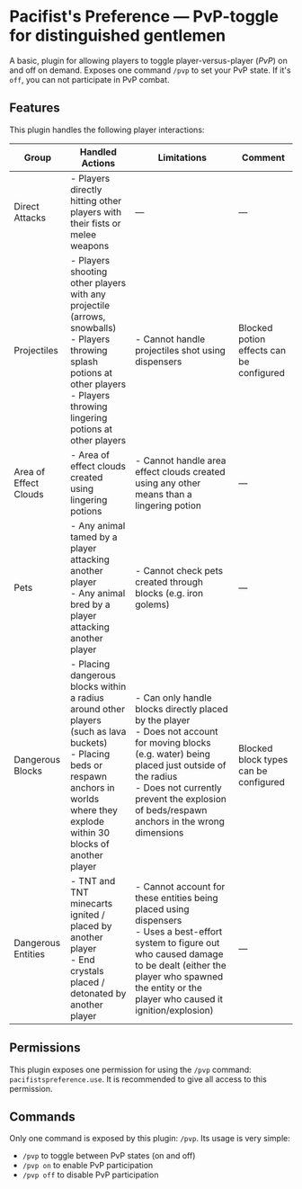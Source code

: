 # Pacifist's Preference — PvP-toggle for distinguished gentlemen

A basic, plugin for allowing players to toggle player-versus-player (*PvP*) on and off on demand. Exposes one command
`/pvp` to set your PvP state. If it's `off`, you can not participate in PvP combat.

## Features

This plugin handles the following player interactions:

| Group                 | Handled Actions                                                                                                                                                                              | Limitations                                                                                                                                                                                                                                         | Comment                                  |
|-----------------------|----------------------------------------------------------------------------------------------------------------------------------------------------------------------------------------------|-----------------------------------------------------------------------------------------------------------------------------------------------------------------------------------------------------------------------------------------------------|------------------------------------------|
| Direct Attacks        | - Players directly hitting other players with their fists or melee weapons                                                                                                                   | —                                                                                                                                                                                                                                                   | —                                        |
| Projectiles           | - Players shooting other players with any projectile (arrows, snowballs)<br/>- Players throwing splash potions at other players<br/>- Players throwing lingering potions at other players    | - Cannot handle projectiles shot using dispensers                                                                                                                                                                                                   | Blocked potion effects can be configured |
| Area of Effect Clouds | - Area of effect clouds created using lingering potions                                                                                                                                      | - Cannot handle area effect clouds created using any other means than a lingering potion                                                                                                                                                            | —                                        |
| Pets                  | - Any animal tamed by a player attacking another player<br/>- Any animal bred by a player attacking another player                                                                           | - Cannot check pets created through blocks (e.g. iron golems)                                                                                                                                                                                       | —                                        |
| Dangerous Blocks      | - Placing dangerous blocks within a radius around other players (such as lava buckets)<br/>- Placing beds or respawn anchors in worlds where they explode within 30 blocks of another player | - Can only handle blocks directly placed by the player<br/>- Does not account for moving blocks (e.g. water) being placed just outside of the radius<br/>- Does not currently prevent the explosion of beds/respawn anchors in the wrong dimensions | Blocked block types can be configured    |
| Dangerous Entities    | - TNT and TNT minecarts ignited / placed by another player<br/>- End crystals placed / detonated by another player                                                                           | - Cannot account for these entities being placed using dispensers<br/>- Uses a best-effort system to figure out who caused damage to be dealt (either the player who spawned the entity or the player who caused it ignition/explosion)             | —                                        |


## Permissions

This plugin exposes one permission for using the `/pvp` command: `pacifistspreference.use`. It is recommended
to give all access to this permission.

## Commands

Only one command is exposed by this plugin: `/pvp`. Its usage is very simple:

* `/pvp` to toggle between PvP states (on and off)
* `/pvp on` to enable PvP participation
* `/pvp off` to disable PvP participation
